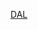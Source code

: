[DAL](https://github.com/goldbergyoni/nodebestpractices/blob/master/assets/images/keepexpressinweb.gif)
